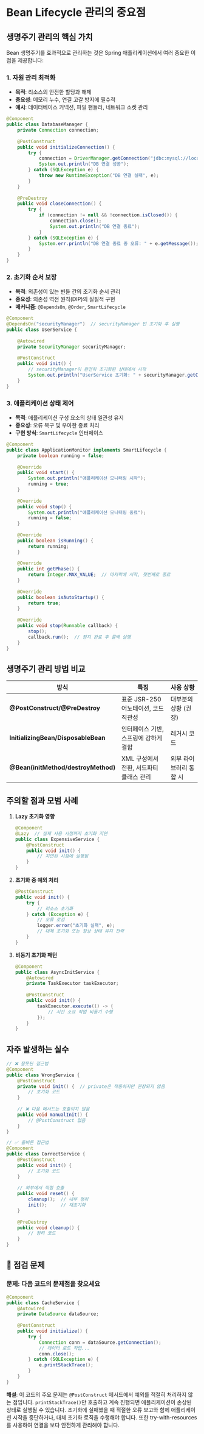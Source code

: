 # Bean Lifecycle 관리의 중요점

## 생명주기 관리의 핵심 가치

Bean 생명주기를 효과적으로 관리하는 것은 Spring 애플리케이션에서 여러 중요한 이점을 제공합니다:

### 1. **자원 관리 최적화**
- **목적**: 리소스의 안전한 할당과 해제
- **중요성**: 메모리 누수, 연결 고갈 방지에 필수적
- **예시**: 데이터베이스 커넥션, 파일 핸들러, 네트워크 소켓 관리

```java
@Component
public class DatabaseManager {
    private Connection connection;
    
    @PostConstruct
    public void initializeConnection() {
        try {
            connection = DriverManager.getConnection("jdbc:mysql://localhost:3306/db", "user", "pass");
            System.out.println("DB 연결 성공");
        } catch (SQLException e) {
            throw new RuntimeException("DB 연결 실패", e);
        }
    }
    
    @PreDestroy
    public void closeConnection() {
        try {
            if (connection != null && !connection.isClosed()) {
                connection.close();
                System.out.println("DB 연결 종료");
            }
        } catch (SQLException e) {
            System.err.println("DB 연결 종료 중 오류: " + e.getMessage());
        }
    }
}
```

### 2. **초기화 순서 보장**
- **목적**: 의존성이 있는 빈들 간의 초기화 순서 관리
- **중요성**: 의존성 역전 원칙(DIP)의 실질적 구현
- **메커니즘**: `@DependsOn`, `@Order`, `SmartLifecycle`

```java
@Component
@DependsOn("securityManager")  // securityManager 빈 초기화 후 실행
public class UserService {
    
    @Autowired
    private SecurityManager securityManager;
    
    @PostConstruct
    public void init() {
        // securityManager이 완전히 초기화된 상태에서 시작
        System.out.println("UserService 초기화: " + securityManager.getClass());
    }
}
```

### 3. **애플리케이션 상태 제어**
- **목적**: 애플리케이션 구성 요소의 상태 일관성 유지
- **중요성**: 오류 복구 및 우아한 종료 처리
- **구현 방식**: `SmartLifecycle` 인터페이스

```java
@Component
public class ApplicationMonitor implements SmartLifecycle {
    private boolean running = false;
    
    @Override
    public void start() {
        System.out.println("애플리케이션 모니터링 시작");
        running = true;
    }
    
    @Override
    public void stop() {
        System.out.println("애플리케이션 모니터링 종료");
        running = false;
    }
    
    @Override
    public boolean isRunning() {
        return running;
    }
    
    @Override
    public int getPhase() {
        return Integer.MAX_VALUE;  // 마지막에 시작, 첫번째로 종료
    }
    
    @Override
    public boolean isAutoStartup() {
        return true;
    }
    
    @Override
    public void stop(Runnable callback) {
        stop();
        callback.run();  // 정지 완료 후 콜백 실행
    }
}
```

## 생명주기 관리 방법 비교

| 방식 | 특징 | 사용 상황 |
|------|------|----------|
| **@PostConstruct/@PreDestroy** | 표준 JSR-250 어노테이션, 코드 직관성 | 대부분의 상황 (권장) |
| **InitializingBean/DisposableBean** | 인터페이스 기반, 스프링에 강하게 결합 | 레거시 코드 |
| **@Bean(initMethod/destroyMethod)** | XML 구성에서 전환, 서드파티 클래스 관리 | 외부 라이브러리 통합 시 |

## 주의할 점과 모범 사례

1. **Lazy 초기화 영향**
   ```java
   @Component
   @Lazy  // 실제 사용 시점까지 초기화 지연
   public class ExpensiveService {
       @PostConstruct
       public void init() {
           // 지연된 시점에 실행됨
       }
   }
   ```

2. **초기화 중 예외 처리**
   ```java
   @PostConstruct
   public void init() {
       try {
           // 리소스 초기화
       } catch (Exception e) {
           // 오류 로깅
           logger.error("초기화 실패", e);
           // 대체 초기화 또는 정상 상태 유지 전략
       }
   }
   ```

3. **비동기 초기화 패턴**
   ```java
   @Component
   public class AsyncInitService {
       @Autowired
       private TaskExecutor taskExecutor;
       
       @PostConstruct
       public void init() {
           taskExecutor.execute(() -> {
               // 시간 소요 작업 비동기 수행
           });
       }
   }
   ```

## 자주 발생하는 실수

```java
// ❌ 잘못된 접근법
@Component
public class WrongService {
    @PostConstruct
    private void init() {  // private은 작동하지만 권장되지 않음
        // 초기화 코드
    }
    
    // ❌ 다음 메서드는 호출되지 않음
    public void manualInit() {
        // @PostConstruct 없음
    }
}

// ✅ 올바른 접근법
@Component
public class CorrectService {
    @PostConstruct
    public void init() {
        // 초기화 코드
    }
    
    // 외부에서 직접 호출
    public void reset() {
        cleanup();  // 내부 정리
        init();     // 재초기화
    }
    
    @PreDestroy
    public void cleanup() {
        // 정리 코드
    }
}
```

## 📝 점검 문제

### 문제: 다음 코드의 문제점을 찾으세요
```java
@Component
public class CacheService {
    @Autowired
    private DataSource dataSource;
    
    @PostConstruct
    public void initialize() {
        try {
            Connection conn = dataSource.getConnection();
            // 데이터 로드 작업...
            conn.close();
        } catch (SQLException e) {
            e.printStackTrace();
        }
    }
}
```

**해설**: 이 코드의 주요 문제는 `@PostConstruct` 메서드에서 예외를 적절히 처리하지 않는 점입니다. `printStackTrace()`만 호출하고 계속 진행되면 애플리케이션이 손상된 상태로 실행될 수 있습니다. 초기화에 실패했을 때 적절한 오류 보고와 함께 애플리케이션 시작을 중단하거나, 대체 초기화 로직을 수행해야 합니다. 또한 try-with-resources를 사용하여 연결을 보다 안전하게 관리해야 합니다.
